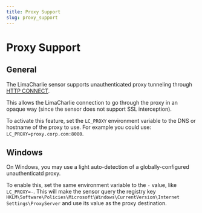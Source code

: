 ```yaml
---
title: Proxy Support
slug: proxy_support
---
```


# Proxy Support

## General
The LimaCharlie sensor supports unauthenticated proxy tunneling through [HTTP CONNECT](https://en.wikipedia.org/wiki/HTTP_tunnel).

This allows the LimaCharlie connection to go through the proxy in an opaque way (since the sensor does not support
SSL interception).

To activate this feature, set the `LC_PROXY` environment variable to the DNS or hostname of the proxy to use. For example
you could use: `LC_PROXY=proxy.corp.com:8080`.

## Windows
On Windows, you may use a light auto-detection of a globally-configured unauthenticatd proxy.

To enable this, set the same environment variable to the `-` value, like `LC_PROXY=-`. This will make the sensor query
the registry key `HKLM\Software\Policies\Microsoft\Windows\CurrentVersion\Internet Settings\ProxyServer` and use its
value as the proxy destination.